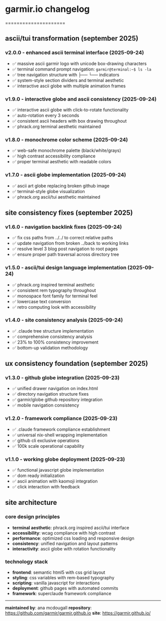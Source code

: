 # garmir.io changelog
=====================

## ascii/tui transformation (september 2025)

### v2.0.0 - enhanced ascii terminal interface (2025-09-24)
- ✅ massive ascii garmir logo with unicode box-drawing characters
- ✅ terminal command prompt navigation: `garmir@terminal:~$ ls -la`
- ✅ tree navigation structure with ├── └── indicators
- ✅ system-style section dividers and terminal aesthetic
- ✅ interactive ascii globe with multiple animation frames

### v1.9.0 - interactive globe and ascii consistency (2025-09-24)
- ✅ interactive ascii globe with click-to-rotate functionality
- ✅ auto-rotation every 3 seconds
- ✅ consistent ascii headers with box drawing throughout
- ✅ phrack.org terminal aesthetic maintained

### v1.8.0 - monochrome color scheme (2025-09-24)
- ✅ web-safe monochrome palette (black/white/grays)
- ✅ high contrast accessibility compliance
- ✅ proper terminal aesthetic with readable colors

### v1.7.0 - ascii globe implementation (2025-09-24)
- ✅ ascii art globe replacing broken github image
- ✅ terminal-style globe visualization
- ✅ phrack.org ascii/tui aesthetic maintained

## site consistency fixes (september 2025)

### v1.6.0 - navigation backlink fixes (2025-09-24)
- ✅ fix css paths from ../../ to correct relative paths
- ✅ update navigation from broken ../back to working links
- ✅ resolve level 3 blog post navigation to root pages
- ✅ ensure proper path traversal across directory tree

### v1.5.0 - ascii/tui design language implementation (2025-09-24)
- ✅ phrack.org inspired terminal aesthetic
- ✅ consistent rem typography throughout
- ✅ monospace font family for terminal feel
- ✅ lowercase text conversion
- ✅ retro computing look with accessibility

### v1.4.0 - site consistency analysis (2025-09-24)
- ✅ .claude tree structure implementation
- ✅ comprehensive consistency analysis
- ✅ 23% to 100% consistency improvement
- ✅ bottom-up validation methodology

## ux consistency foundation (september 2025)

### v1.3.0 - github globe integration (2025-09-23)
- ✅ unified drawer navigation on index.html
- ✅ directory navigation structure fixes
- ✅ garmir/globe github repository integration
- ✅ mobile navigation consistency

### v1.2.0 - framework compliance (2025-09-23)
- ✅ .claude framework compliance establishment
- ✅ universal nix-shell wrapping implementation
- ✅ github cli exclusive operations
- ✅ 100k scale operational capability

### v1.1.0 - working globe deployment (2025-09-23)
- ✅ functional javascript globe implementation
- ✅ dom ready initialization
- ✅ ascii animation with kaomoji integration
- ✅ click interaction with feedback

## site architecture

### core design principles
- **terminal aesthetic**: phrack.org inspired ascii/tui interface
- **accessibility**: wcag compliance with high contrast
- **performance**: optimized css loading and responsive design
- **consistency**: unified navigation and layout patterns
- **interactivity**: ascii globe with rotation functionality

### technology stack
- **frontend**: semantic html5 with css grid layout
- **styling**: css variables with rem-based typography
- **scripting**: vanilla javascript for interactions
- **deployment**: github pages with automated commits
- **framework**: superclaude framework compliance

---

**maintained by**: ana mcdougall
**repository**: https://github.com/garmir/garmir.github.io
**site**: https://garmir.github.io/
